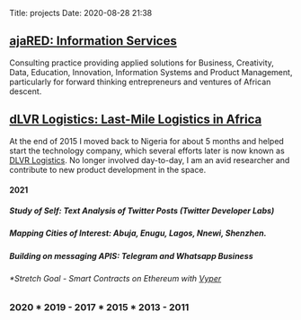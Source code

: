 Title: projects
Date: 2020-08-28 21:38


## [ajaRED: Information Services](http://www.ajared.ng)
Consulting practice providing applied solutions for Business, Creativity, Data, Education, Innovation, Information Systems and Product Management, particularly for forward thinking entrepreneurs and ventures of African descent.

## [dLVR Logistics: Last-Mile Logistics in Africa](http://www.dlvr.ng)
At the end of 2015 I moved back to Nigeria for about 5 months and helped start the technology company, which several efforts later is now known as [DLVR Logistics](https://www.dlvr.ng). No longer involved day-to-day, I am an avid researcher and contribute to new product development in the space.



#### 2021

##### **Study of Self**: Text Analysis of Twitter Posts (Twitter Developer Labs)
##### **Mapping Cities of Interest**: Abuja, Enugu, Lagos, Nnewi, Shenzhen.
##### **Building on messaging APIS**: Telegram and Whatsapp Business



###### *Stretch Goal - Smart Contracts on Ethereum with [Vyper](https://ethereum.org/en/developers/docs/smart-contracts/languages/#vyper)

### 2020 * 2019 - 2017 * 2015 * 2013 - 2011
